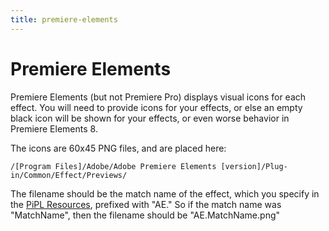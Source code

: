 ```yaml
---
title: premiere-elements
---
```

# Premiere Elements

Premiere Elements (but not Premiere Pro) displays visual icons for each effect. You will need to provide icons for your effects, or else an empty black icon will be shown for your effects, or even worse behavior in Premiere Elements 8.

The icons are 60x45 PNG files, and are placed here:

`/[Program Files]/Adobe/Adobe Premiere Elements [version]/Plug-in/Common/Effect/Previews/`

The filename should be the match name of the effect, which you specify in the [PiPL Resources](../../intro/pipl-resources), prefixed with "AE." So if the match name was "MatchName", then the filename should be "AE.MatchName.png"
